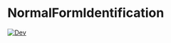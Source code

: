 # NormalFormIdentification

[![Dev](https://img.shields.io/badge/docs-dev-blue.svg)](https://hexaeder.github.io/NormalFormIdentification/dev/)
